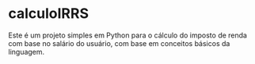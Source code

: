 # calculoIRRS
Este é um projeto simples em Python para o cálculo do imposto de renda com base no salário do usuário, com base em conceitos básicos da linguagem.
